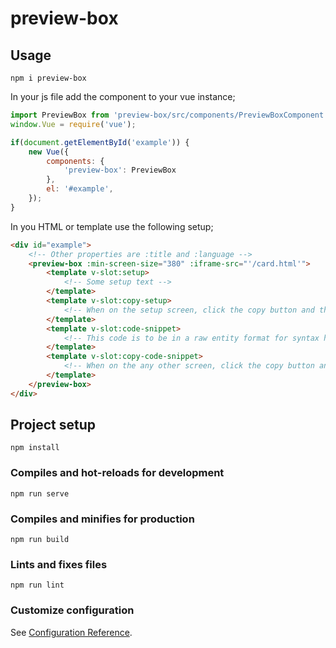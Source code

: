 # preview-box 

## Usage

```
npm i preview-box
```

In your js file add the component to your vue instance;

```javascript
import PreviewBox from 'preview-box/src/components/PreviewBoxComponent';
window.Vue = require('vue');

if(document.getElementById('example')) {
    new Vue({
        components: {
            'preview-box': PreviewBox
        },
        el: '#example',
    });
}
```

In you HTML or template use the following setup;

```html
<div id="example">
    <!-- Other properties are :title and :language -->
    <preview-box :min-screen-size="380" :iframe-src="'/card.html'">
        <template v-slot:setup>
            <!-- Some setup text -->
        </template>
        <template v-slot:copy-setup>
            <!-- When on the setup screen, click the copy button and this data will be copied to the clipboard -->
        </template>
        <template v-slot:code-snippet>
            <!-- This code is to be in a raw entity format for syntax highlighting -->
        </template>
        <template v-slot:copy-code-snippet>
            <!-- When on the any other screen, click the copy button and this data will be copied to the clipboard -->
        </template>
    </preview-box>
</div>
```

## Project setup
```
npm install
```

### Compiles and hot-reloads for development
```
npm run serve
```

### Compiles and minifies for production
```
npm run build
```

### Lints and fixes files
```
npm run lint
```

### Customize configuration
See [Configuration Reference](https://cli.vuejs.org/config/).
